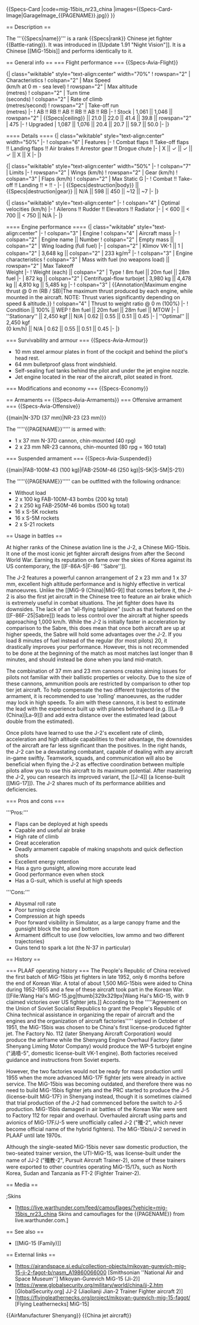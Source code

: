 {{Specs-Card
|code=mig-15bis_nr23_china
|images={{Specs-Card-Image|GarageImage_{{PAGENAME}}.jpg}}
}}

== Description ==
<!-- ''In the description, the first part should be about the history of and the creation and combat usage of the aircraft, as well as its key features. In the second part, tell the reader about the aircraft in the game. Insert a screenshot of the vehicle, so that if the novice player does not remember the vehicle by name, he will immediately understand what kind of vehicle the article is talking about.'' -->
The '''{{Specs|name}}''' is a rank {{Specs|rank}} Chinese jet fighter {{Battle-rating}}. It was introduced in [[Update 1.91 "Night Vision"]]. It is a Chinese [[MiG-15bis]] and performs identically to it.

== General info ==
=== Flight performance ===
{{Specs-Avia-Flight}}
<!-- ''Describe how the aircraft behaves in the air. Speed, manoeuvrability, acceleration and allowable loads - these are the most important characteristics of the vehicle.'' -->

{| class="wikitable" style="text-align:center" width="70%"
! rowspan="2" | Characteristics
! colspan="2" | Max Speed<br>(km/h at 0 m - sea level)
! rowspan="2" | Max altitude<br>(metres)
! colspan="2" | Turn time<br>(seconds)
! colspan="2" | Rate of climb<br>(metres/second)
! rowspan="2" | Take-off run<br>(metres)
|-
! AB !! RB !! AB !! RB !! AB !! RB
|-
! Stock
| 1,061 || 1,046 || rowspan="2" | {{Specs|ceiling}} || 21.0 || 22.0 || 41.4 || 39.8 || rowspan="2" | 475
|-
! Upgraded
| 1,087 || 1,076 || 20.4 || 20.7 || 59.7 || 50.0
|-
|}

==== Details ====
{| class="wikitable" style="text-align:center" width="50%"
|-
! colspan="6" | Features
|-
! Combat flaps !! Take-off flaps !! Landing flaps !! Air brakes !! Arrestor gear !! Drogue chute
|-
| X || ✓ || ✓ || ✓ || X || X     <!-- ✓ -->
|-
|}

{| class="wikitable" style="text-align:center" width="50%"
|-
! colspan="7" | Limits
|-
! rowspan="2" | Wings (km/h)
! rowspan="2" | Gear (km/h)
! colspan="3" | Flaps (km/h)
! colspan="2" | Max Static G
|-
! Combat !! Take-off !! Landing !! + !! -
|-
| {{Specs|destruction|body}} || {{Specs|destruction|gear}} || N/A || 598 || 450 || ~12 || ~7
|-
|}

{| class="wikitable" style="text-align:center"
|-
! colspan="4" | Optimal velocities (km/h)
|-
! Ailerons !! Rudder !! Elevators !! Radiator
|-
| < 600 || < 700 || < 750 || N/A
|-
|}

==== Engine performance ====
{| class="wikitable" style="text-align:center"
|-
! colspan="3" | Engine
! colspan="4" | Aircraft mass
|-
! colspan="2" | Engine name || Number
! colspan="2" | Empty mass || colspan="2" | Wing loading (full fuel)
|-
| colspan="2" | Klimov VK-1 ||  1
| colspan="2" | 3,648 kg || colspan="2" | 233 kg/m<sup>2</sup>
|-
! colspan="3" | Engine characteristics
! colspan="3" | Mass with fuel (no weapons load) || rowspan="2" | Max Takeoff<br />Weight
|-
! Weight (each) || colspan="2" | Type
! 8m fuel || 20m fuel || 28m fuel
|-
| 872 kg || colspan="2" | Centrifugal-flow turbojet
| 3,980 kg || 4,478 kg || 4,810 kg || 5,485 kg
|-
! colspan="3" | {{Annotation|Maximum engine thrust @ 0 m (RB / SB)|The maximum thrust produced by each engine, while mounted in the aircraft. NOTE: Thrust varies significantly depending on speed & altitude.}}
! colspan="4" | Thrust to weight ratio @ 0 m (100%)
|-
! Condition || 100% || WEP
! 8m fuel || 20m fuel || 28m fuel || MTOW
|-
| ''Stationary'' || 2,450 kgf || N/A
| 0.62 || 0.55 || 0.51 || 0.45
|-
| ''Optimal'' || 2,450 kgf<br />(0 km/h) || N/A
| 0.62 || 0.55 || 0.51 || 0.45
|-
|}

=== Survivability and armour ===
{{Specs-Avia-Armour}}
<!-- ''Examine the survivability of the aircraft. Note how vulnerable the structure is and how secure the pilot is, whether the fuel tanks are armoured, etc. Describe the armour, if there is any, and also mention the vulnerability of other critical aircraft systems.'' -->

* 10 mm steel armour plates in front of the cockpit and behind the pilot's head rest.
* 64 mm bulletproof glass front windshield.
* Self-sealing fuel tanks behind the pilot and under the jet engine nozzle.
* Jet engine located in the rear of the aircraft, pilot seated in front.

=== Modifications and economy ===
{{Specs-Economy}}

== Armaments ==
{{Specs-Avia-Armaments}}
=== Offensive armament ===
{{Specs-Avia-Offensive}}
<!-- ''Describe the offensive armament of the aircraft, if any. Describe how effective the cannons and machine guns are in a battle, and also what belts or drums are better to use. If there is no offensive weaponry, delete this subsection.'' -->
{{main|N-37D (37 mm)|NR-23 (23 mm)}}

The '''''{{PAGENAME}}''''' is armed with:

* 1 x 37 mm N-37D cannon, chin-mounted (40 rpg)
* 2 x 23 mm NR-23 cannons, chin-mounted (80 rpg = 160 total)

=== Suspended armament ===
{{Specs-Avia-Suspended}}
<!-- ''Describe the aircraft's suspended armament: additional cannons under the wings, bombs, rockets and torpedoes. This section is especially important for bombers and attackers. If there is no suspended weaponry remove this subsection.'' -->
{{main|FAB-100M-43 (100 kg)|FAB-250M-46 (250 kg)|S-5K|S-5M|S-21}}

The '''''{{PAGENAME}}''''' can be outfitted with the following ordnance:

* Without load
* 2 x 100 kg FAB-100M-43 bombs (200 kg total)
* 2 x 250 kg FAB-250M-46 bombs (500 kg total)
* 16 x S-5K rockets
* 16 x S-5M rockets
* 2 x S-21 rockets

== Usage in battles ==
<!-- ''Describe the tactics of playing in the aircraft, the features of using aircraft in a team and advice on tactics. Refrain from creating a "guide" - do not impose a single point of view, but instead, give the reader food for thought. Examine the most dangerous enemies and give recommendations on fighting them. If necessary, note the specifics of the game in different modes (AB, RB, SB).'' -->

At higher ranks of the Chinese aviation line is the J-2, a Chinese MiG-15bis. It one of the most iconic jet fighter aircraft designs from after the Second World War. Earning its reputation on fame over the skies of Korea against its US contemporary, the [[F-86A-5|F-86 ''Sabre'']].

The J-2 features a powerful cannon arrangement of 2 x 23 mm and 1 x 37 mm, excellent high altitude performance and is highly effective in vertical manoeuvres. Unlike the [[MiG-9 (China)|MiG-9]] that comes before it, the J-2 is also the first jet aircraft in the Chinese tree to feature an air brake which is extremely useful in combat situations. The jet fighter does have its downsides. The lack of an "all-flying tailplane" (such as that featured on the [[F-86F-25|Sabre]]) leads to less control over the aircraft at higher speeds approaching 1,000 km/h. While the J-2 is initially faster in acceleration by comparison to the Sabre, this does mean that once both aircraft are up at higher speeds, the Sabre will hold some advantages over the J-2. If you load 8 minutes of fuel instead of the regular (for most pilots) 20, it drastically improves your performance. However, this is not recommended to be done at the beginning of the match as most matches last longer than 8 minutes, and should instead be done when you land mid-match.

The combination of 37 mm and 23 mm cannons creates aiming issues for pilots not familiar with their ballistic properties or velocity. Due to the size of these cannons, ammunition pools are restricted by comparison to other top tier jet aircraft. To help compensate the two different trajectories of the armament, it is recommended to use 'rolling' manoeuvres, as the rudder may lock in high speeds. To aim with these cannons, it is best to estimate the lead with the experience built up with planes beforehand (e.g. [[La-9 (China)|La-9]]) and add extra distance over the estimated lead (about double from the estimated).

Once pilots have learned to use the J-2's excellent rate of climb, acceleration and high altitude capabilities to their advantage, the downsides of the aircraft are far less significant than the positives. In the right hands, the J-2 can be a devastating combatant, capable of dealing with any aircraft in-game swiftly. Teamwork, squads, and communication will also be beneficial when flying the J-2 as effective coordination between multiple pilots allow you to use this aircraft to its maximum potential. After mastering the J-2, you can research its improved variant, the [[J-4]] (a license-built [[MiG-17]]). The J-2 shares much of its performance abilities and deficiencies.

=== Pros and cons ===
<!-- ''Summarise and briefly evaluate the vehicle in terms of its characteristics and combat effectiveness. Mark its pros and cons in the bulleted list. Try not to use more than 6 points for each of the characteristics. Avoid using categorical definitions such as "bad", "good" and the like - use substitutions with softer forms such as "inadequate" and "effective".'' -->

'''Pros:'''

* Flaps can be deployed at high speeds
* Capable and useful air brake
* High rate of climb
* Great acceleration
* Deadly armament capable of making snapshots and quick deflection shots
* Excellent energy retention
* Has a gyro gunsight, allowing more accurate lead
* Good performance even when stock
* Has a G-suit, which is useful at high speeds

'''Cons:'''

* Abysmal roll rate
* Poor turning circle
* Compression at high speeds
* Poor forward visibility in Simulator, as a large canopy frame and the gunsight block the top and bottom
* Armament difficult to use (low velocities, low ammo and two different trajectories)
* Guns tend to spark a lot (the N-37 in particular)

== History ==
<!-- ''Describe the history of the creation and combat usage of the aircraft in more detail than in the introduction. If the historical reference turns out to be too long, take it to a separate article, taking a link to the article about the vehicle and adding a block "/History" (example: <nowiki>https://wiki.warthunder.com/(Vehicle-name)/History</nowiki>) and add a link to it here using the <code>main</code> template. Be sure to reference text and sources by using <code><nowiki><ref></ref></nowiki></code>, as well as adding them at the end of the article with <code><nowiki><references /></nowiki></code>. This section may also include the vehicle's dev blog entry (if applicable) and the in-game encyclopedia description (under <code><nowiki>=== In-game description ===</nowiki></code>, also if applicable).'' -->
=== PLAAF operating history ===
The People's Republic of China received the first batch of MiG-15bis jet fighters in late 1952, only 6 months before the end of Korean War. A total of about 1,500 MiG-15bis were aided to China during 1952-1955 and a few of these aircraft took part in the Korean War.
[[File:Wang Hai's MiG-15.jpg|thumb|329x329px|Wang Hai's MiG-15, with 9 claimed victories over US fighter jets.]]
According to the '''''Agreement on the Union of Soviet Socialist Republics to grant the People's Republic of China technical assistance in organizing the repair of aircraft and the engines and the organization of aircraft factories''''' signed in October of 1951, the MiG-15bis was chosen to be China's first license-produced fighter jet. The Factory No. 112 (later Shenyang Aircraft Corporation) would produce the airframe while the Shenyang Engine Overhaul Factory (later Shenyang Liming Motor Company) would produce the WP-5 turbojet engine ("渦噴-5", domestic license-built VK-1 engine). Both factories received guidance and instructions from Soviet experts.

However, the two factories would not be ready for mass production until 1955 when the more advanced MiG-17F fighter jets were already in active service. The MiG-15bis was becoming outdated, and therefore there was no need to build MiG-15bis fighter jets and the PRC started to produce the J-5 (license-built MiG-17F) in Shenyang instead, though it is sometimes claimed that trial production of the J-2 had commenced before the switch to J-5 production. MiG-15bis damaged in air battles of the Korean War were sent to Factory 112 for repair and overhaul. Overhauled aircraft using parts and avionics of MiG-17F/J-5 were unofficially called J-2 ("殲-2", which never become official name of the hybrid fighters). The MiG-15bis/J-2 served in PLAAF until late 1970s.

Although the single-seated MiG-15bis never saw domestic production, the two-seated trainer version, the UTI-MiG-15, was license-built under the name of JJ-2 ("殲教-2", Pursuit Aircraft Trainer-2), some of these trainers were exported to other countries operating MiG-15/17s, such as North Korea, Sudan and Tanzania as FT-2 (Fighter Trainer-2).

== Media ==
<!-- ''Excellent additions to the article would be video guides, screenshots from the game, and photos.'' -->

;Skins
* [https://live.warthunder.com/feed/camouflages/?vehicle=mig-15bis_nr23_china Skins and camouflages for the {{PAGENAME}} from live.warthunder.com.]

== See also ==
<!--''Links to the articles on the War Thunder Wiki that you think will be useful for the reader, for example:''
* ''reference to the series of the aircraft;''
* ''links to approximate analogues of other nations and research trees.''-->

* [[MiG-15 (Family)]]

== External links ==
<!--''Paste links to sources and external resources, such as:''
* ''topic on the official game forum;''
* ''other literature.''-->

* [https://airandspace.si.edu/collection-objects/mikoyan-gurevich-mig-15-ji-2-fagot-b/nasm_A19860066000 [Smithsonian ''National Air and Space Museum''<nowiki>]</nowiki> Mikoyan-Gurevich MiG-15 (Ji-2)]
* [https://www.globalsecurity.org/military/world/china/jj-2.htm [GlobalSecurity<nowiki>.org]</nowiki> JJ-2 (Jiaolianji Jian-2 Trainer Fighter aircraft 2)]
* [https://flyingleathernecks.org/project/mikoyan-gurevich-mig-15-fagot/ [Flying Leatherneck<nowiki>s]</nowiki> MiG-15]

{{AirManufacturer Shenyang}}
{{China jet aircraft}}